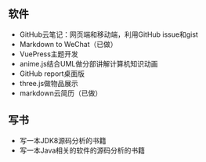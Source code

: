 ## 软件

- GitHub云笔记：网页端和移动端，利用GitHub issue和gist
- Markdown to WeChat（已做）
- VuePress主题开发
- anime.js结合UML做分部讲解计算机知识动画
- GitHub report桌面版
- three.js做物品展示
- markdown云简历（已做）

## 写书

- 写一本JDK8源码分析的书籍
- 写一本Java相关的软件的源码分析的书籍
